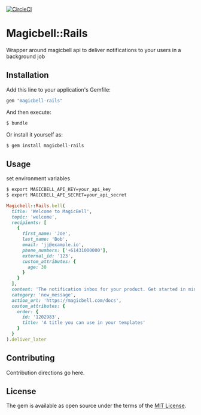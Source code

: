 [![CircleCI](https://dl.circleci.com/status-badge/img/gh/NEXL-LTS/magicbell-rails/tree/main.svg?style=svg)](https://dl.circleci.com/status-badge/redirect/gh/NEXL-LTS/magicbell-rails/tree/main)

# Magicbell::Rails

Wrapper around magicbell api to deliver notifications to your users in a background job

## Installation

Add this line to your application's Gemfile:

```ruby
gem "magicbell-rails"
```

And then execute:

```bash
$ bundle
```

Or install it yourself as:

```bash
$ gem install magicbell-rails
```

## Usage

set environment variables

```bash
$ export MAGICBELL_API_KEY=your_api_key
$ export MAGICBELL_API_SECRET=your_api_secret
```

```ruby
Magicbell::Rails.bell(
  title: 'Welcome to MagicBell',
  topic: 'welcome',
  recipients: [
    {
      first_name: 'Joe',
      last_name: 'Bob',
      email: 'jj@example.io',
      phone_numbers: ['+61431000000'],
      external_id: '123',
      custom_attributes: {
        age: 30
      }
    }
  ],
  content: 'The notification inbox for your product. Get started in minutes.',
  category: 'new_message',
  action_url: 'https://magicbell.com/docs',
  custom_attributes: {
    order: {
      id: '1202983',
      title: 'A title you can use in your templates'
    }
  }
).deliver_later
```

## Contributing

Contribution directions go here.

## License

The gem is available as open source under the terms of the [MIT License](https://opensource.org/licenses/MIT).
